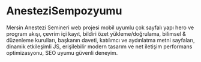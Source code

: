 # AnesteziSempozyumu
Mersin Anestezi Semineri web projesi mobil uyumlu çok sayfalı yapı hero ve program akışı, çevrim içi kayıt, bildiri özet yükleme/doğrulama, bilimsel &amp; düzenleme kurulları, başkanın daveti, katılımcı ve aydınlatma metni sayfaları, dinamik etkileşimli JS, erişilebilir modern tasarım ve net iletişim performans optimizasyonu, SEO uyumu güvenli deneyim.
